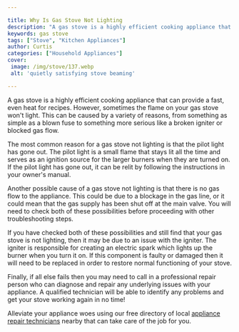 ```yaml
---

title: Why Is Gas Stove Not Lighting
description: "A gas stove is a highly efficient cooking appliance that can provide a fast, even heat for recipes. However, sometimes the flame o...lets find out"
keywords: gas stove
tags: ["Stove", "Kitchen Appliances"]
author: Curtis
categories: ["Household Appliances"]
cover: 
 image: /img/stove/137.webp
 alt: 'quietly satisfying stove beaming'

---
```


A gas stove is a highly efficient cooking appliance that can provide a fast, even heat for recipes. However, sometimes the flame on your gas stove won't light. This can be caused by a variety of reasons, from something as simple as a blown fuse to something more serious like a broken igniter or blocked gas flow.

The most common reason for a gas stove not lighting is that the pilot light has gone out. The pilot light is a small flame that stays lit all the time and serves as an ignition source for the larger burners when they are turned on. If the pilot light has gone out, it can be relit by following the instructions in your owner's manual.

Another possible cause of a gas stove not lighting is that there is no gas flow to the appliance. This could be due to a blockage in the gas line, or it could mean that the gas supply has been shut off at the main valve. You will need to check both of these possibilities before proceeding with other troubleshooting steps.

If you have checked both of these possibilities and still find that your gas stove is not lighting, then it may be due to an issue with the igniter. The igniter is responsible for creating an electric spark which lights up the burner when you turn it on. If this component is faulty or damaged then it will need to be replaced in order to restore normal functioning of your stove.

Finally, if all else fails then you may need to call in a professional repair person who can diagnose and repair any underlying issues with your appliance. A qualified technician will be able to identify any problems and get your stove working again in no time!

Alleviate your appliance woes using our free directory of local <a href="/pages/appliance-repair-technicians/">appliance repair technicians</a> nearby that can take care of the job for you.